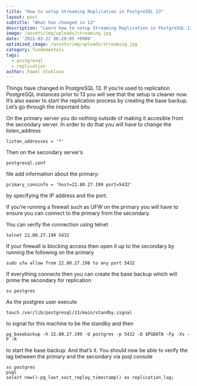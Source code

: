 ```yaml
---
title: "How to setup Streaming Replication in PostgreSQL 13"
layout: post
subtitle: "What has changed in 13"
description: "Learn how to setup Streaming Replication in PostgreSQL 13"
image: /assets/img/uploads/streaming.jpg
date: '2022-03-22 06:28:05 +0900'
optimized_image: /assets/img/uploads/streaming.jpg
category: fundementals
tags:
  - postgresql
  - replication
author: Pawel Stoklosa
---
```


Things have changed in PostgreSQL 13\. If you’re used to replication PostgreSQL instances prior to 13 you will see that the setup is cleaner now. It’s also easier to start the replication process by creating the base backup. Let’s go through the important bits:

On the primary server you do nothing outside of making it accesible from the secondary server. In order to do that you will have to change the listen\_address

```mysql
listen_addresses = '*'
```

Then on the secondary server’s

```mysql
postgresql.conf
```

file add information about the primary:

```mysql
primary_conninfo = 'host=22.80.27.199 port=5432'
```

by specifying the IP address and the port.

If you’re running a firewall such as UFW on the primary you will have to ensure you can connect to the primary from the secondary.

You can verify the connection using telnet

```mysql
telnet 22.80.27.199 5432
```

If your firewall is blocking access then open it up to the secondary by running the following on the primary

```mysql
sudo ufw allow from 22.80.27.198 to any port 5432
```

If everything connects then you can create the base backup which will prime the secondary for replication

```mysql
su postgres
```

As the postgres user execute

```mysql
touch /var/lib/postgresql/13/main/standby.signal
```

to signal for this machine to be the standby and then

```mysql
pg_basebackup -h 22.80.27.199 -U postgres -p 5432 -D $PGDATA -Fp -Xs -P -R
```

to start the base backup. And that’s it. You should now be able to verify the lag between the primary and the secondary via psql console

```mysql
su postgres
psql
select now()-pg_last_xact_replay_timestamp() as replication_lag;
```
